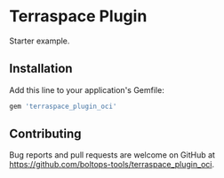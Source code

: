 # Terraspace Plugin

Starter example.

## Installation

Add this line to your application's Gemfile:

```ruby
gem 'terraspace_plugin_oci'
```

## Contributing

Bug reports and pull requests are welcome on GitHub at https://github.com/boltops-tools/terraspace_plugin_oci.